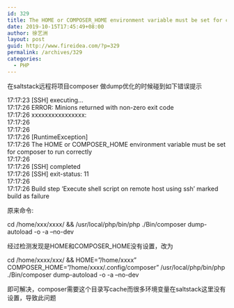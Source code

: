 ```yaml
---
id: 329
title: The HOME or COMPOSER_HOME environment variable must be set for composer to run
date: 2019-10-15T17:45:49+08:00
author: 徐艺洲
layout: post
guid: http://www.fireidea.com/?p=329
permalink: /archives/329
categories:
  - PHP
---
```

在saltstack远程将项目composer 做dump优化的时候碰到如下错误提示

17:17:23 [SSH] executing&#8230;  
17:17:26 ERROR: Minions returned with non-zero exit code  
17:17:26 xxxxxxxxxxxxxxxx:  
17:17:26  
17:17:26  
17:17:26 [RuntimeException]  
17:17:26 The HOME or COMPOSER_HOME environment variable must be set for composer to run correctly  
17:17:26  
17:17:26 [SSH] completed  
17:17:26 [SSH] exit-status: 11  
17:17:26  
17:17:26 Build step &#8216;Execute shell script on remote host using ssh&#8217; marked build as failure

原来命令:

cd /home/xxx/xxxx/ && /usr/local/php/bin/php ./Bin/composer dump-autoload -o -a &#8211;no-dev

经过检测发现是HOME和COMPOSER_HOME没有设置，改为

cd /home/xxxx/xxx/ && HOME=&#8221;/home/xxxx&#8221; COMPOSER_HOME=&#8221;/home/xxxx/.config/composer&#8221; /usr/local/php/bin/php ./Bin/composer dump-autoload -o -a &#8211;no-dev

即可解决，composer需要这个目录写cache而很多环境变量在saltstack这里没有设置，导致此问题